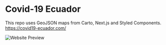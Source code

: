 # Covid-19 Ecuador

This repo uses GeoJSON maps from Carto, Next.js and Styled Components. https://covid19-ecuador.com/

![Website Preview](https://repository-images.githubusercontent.com/254784199/8c24d100-8e12-11ea-9346-9b08c6d5a8d7 "Website Preview")
